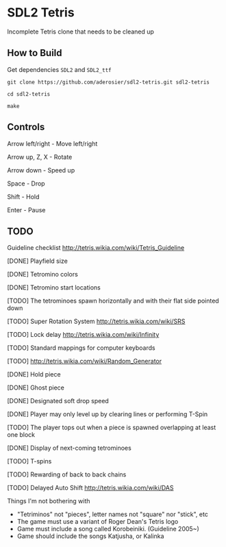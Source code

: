SDL2 Tetris
===========

Incomplete Tetris clone that needs to be cleaned up

How to Build
------------

Get dependencies `SDL2` and `SDL2_ttf`

`git clone https://github.com/aderosier/sdl2-tetris.git sdl2-tetris`

`cd sdl2-tetris`

`make`

Controls
--------

Arrow left/right - Move left/right

Arrow up, Z, X - Rotate

Arrow down - Speed up

Space - Drop

Shift - Hold

Enter - Pause

TODO
----

Guideline checklist http://tetris.wikia.com/wiki/Tetris_Guideline

[DONE] Playfield size

[DONE] Tetromino colors

[DONE] Tetromino start locations

[TODO] The tetrominoes spawn horizontally and with their flat side pointed down

[TODO] Super Rotation System http://tetris.wikia.com/wiki/SRS

[TODO] Lock delay http://tetris.wikia.com/wiki/Infinity

[TODO] Standard mappings for computer keyboards

[TODO] http://tetris.wikia.com/wiki/Random_Generator

[DONE] Hold piece

[DONE] Ghost piece

[DONE] Designated soft drop speed

[DONE] Player may only level up by clearing lines or performing T-Spin

[TODO] The player tops out when a piece is spawned overlapping at least one block


[DONE] Display of next-coming tetrominoes

[TODO] T-spins

[TODO] Rewarding of back to back chains

[TODO] Delayed Auto Shift http://tetris.wikia.com/wiki/DAS

Things I'm not bothering with
- "Tetriminos" not "pieces", letter names not "square" nor "stick", etc
- The game must use a variant of Roger Dean's Tetris logo
- Game must include a song called Korobeiniki. (Guideline 2005~)
- Game should include the songs Katjusha, or Kalinka
